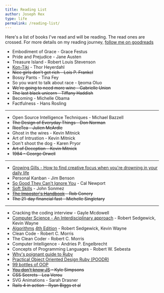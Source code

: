 ```yaml
---
title: Reading List
author: Joseph Rex
type: life
permalink: /reading-list/
---
```

Here's a list of books I've read and will be reading. The read ones are crossed.
For more details on my reading journey, [follow me on goodreads][15]

- Embodiment of Grace - Grace Festus
- Pride and Prejudice - Jane Austen
- Treasure Island - Robert Louis Stevenson
- [Kon-Tiki][7] - Thor Heyerdahl
- <del>Nice girls don't get rich - Lois P. Frankel</del>
- Bossy Pants - Tina Fey
- So you want to talk about race - Ijeoma Oluo
- <del>We're going to need more wine - Gabrielle Union</del>
- <del>The last black unicorn - Tiffany Haddish</del>
- Becoming - Michelle Obama
- Factfulness - Hans Rosling

<hr>

- Open Source Intelligence Techniques - Michael Bazzell
- <del>The Design of Everyday Things - Don Norman</del>
- <del>RiceTea - Julien McArdle</del>
- Ghost in the wires - Kevin Mitnick
- Art of Intrustion - Kevin Mitnick
- Don't shoot the dog - Karen Pryor
- <del>Art of Deception - Kevin Mitnick</del>
- <del>1984 - George Orwell</del>

<hr>

- [Growing Gills - How to find creative focus when you're drowning in your daily life][13]
- Personal Kanban - Jim Benson
- [So Good They Can't Ignore You][3] - Cal Newport
- [Soft Skills][4] - John Sonmez
- <del>[The Imposter's Handbook][6] - Rob Conery</del>
- <del>The 21-day financial fast - Michelle Singletary</del>

<hr>

- Cracking the coding interview - Gayle Mcdowell
- [Computer Science - An Interdisciplinary approach][10] - Robert Sedgewick, Kevin Wayne
- [Algorithms][11] [4th Edition][12] - Robert Sedgewick, Kevin Wayne
- Clean Code - Robert C. Morris
- The Clean Coder - Robert C. Morris
- Computer Intelligence - Andries P. Engelbrecht
- Concepts of Programming Languages - Robert W. Sebesta
- [Why's poignant guide to Ruby][1]
- [Practical Object Oriented Design Ruby (POODR)][2]
- [99 bottles of OOP][14]
- <del>[You don't know JS][5] - Kyle Simpsons</del>
- <del>CSS Secrets - Lea Verou</del>
- SVG Animations - Sarah Drasner
- <del>Rails 4 in action - Ryan Biggs et al</del>

[1]:http://mislav.uniqpath.com/poignant-guide/
[2]:http://www.poodr.com
[3]:https://www.amazon.com/Good-They-Cant-Ignore-You/dp/1455509124
[4]:https://www.amazon.com/Soft-Skills-software-developers-manual/dp/1617292397
[5]:https://github.com/getify/You-Dont-Know-JS
[6]:https://bigmachine.io/products/the-imposters-handbook/
[7]:https://www.amazon.com/Kon-Tiki-Across-Pacific-Thor-Heyerdahl/dp/0671726528
[10]:https://www.amazon.com/gp/product/0134076427/
[11]:https://www.amazon.com/gp/product/032157351X/
[12]:http://algs4.cs.princeton.edu/home/
[13]:https://www.amazon.com/dp/B07284HSHQ/
[14]:https://www.sandimetz.com/99bottles
[15]:https://www.goodreads.com/user/show/22575742-joseph-rex
